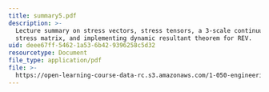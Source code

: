 ```yaml
---
title: summary5.pdf
description: >-
  Lecture summary on stress vectors, stress tensors, a 3-scale continuum model,
  stress matrix, and implementing dynamic resultant theorem for REV.
uid: deee67ff-5462-1a53-6b42-9396258c5d32
resourcetype: Document
file_type: application/pdf
file: >-
  https://open-learning-course-data-rc.s3.amazonaws.com/1-050-engineering-mechanics-i-fall-2007/deee67ff54621a536b429396258c5d32_summary5.pdf
---
```

